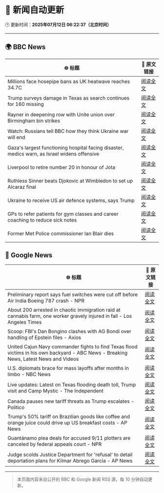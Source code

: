 # 🧠 新闻自动更新

🕒 更新时间：**2025年07月12日 06:22:37（北京时间）**

---

## 🌍 BBC News

| 🌐 标题 | 🔗 原文链接 |
|--------|-------------|
| Millions face hosepipe bans as UK heatwave reaches 34.7C | [阅读全文](https://www.bbc.com/news/articles/crmv8x74ky9o) |
| Trump surveys damage in Texas as search continues for 160 missing | [阅读全文](https://www.bbc.com/news/articles/cr5vlp0pmdzo) |
| Rayner in deepening row with Unite union over Birmingham bin strikes | [阅读全文](https://www.bbc.com/news/articles/cx24de0d9rdo) |
| Watch: Russians tell BBC how they think Ukraine war will end | [阅读全文](https://www.bbc.com/news/videos/c1wp55wqq0lo) |
| Gaza's largest functioning hospital facing disaster, medics warn, as Israel widens offensive | [阅读全文](https://www.bbc.com/news/articles/cdx5zeywgrgo) |
| Liverpool to retire number 20 in honour of Jota | [阅读全文](https://www.bbc.com/sport/football/articles/cpqnwpxle79o) |
| Ruthless Sinner beats Djokovic at Wimbledon to set up Alcaraz final | [阅读全文](https://www.bbc.com/sport/tennis/articles/ckg52kr13ggo) |
| Ukraine to receive US air defence systems, says Trump | [阅读全文](https://www.bbc.com/news/articles/crl04200dp4o) |
| GPs to refer patients for gym classes and career coaching to reduce sick notes | [阅读全文](https://www.bbc.com/news/articles/cwyx880d1w8o) |
| Former Met Police commissioner Ian Blair dies | [阅读全文](https://www.bbc.com/news/articles/cj61d0rd9gjo) |

## 📰 Google News

| 🌐 标题 | 🔗 原文链接 |
|--------|-------------|
| Preliminary report says fuel switches were cut off before Air India Boeing 787 crash - NPR | [阅读全文](https://news.google.com/rss/articles/CBMihAFBVV95cUxNN25NakFib3VpZFJsUndMUnNsbGpQRVF1Ti1YeVF4SlZFR2Z3VzV2bS0wbm5MNVJkemJwX2pHNXItRjFoc2lyMDFlb29FSW8xU19XNnNXT3lEYVZxZi1BalFJM1NJWW1YRUpjU29Rd2V3YVZ5UWdIWlRrS2thVVdFd3VMWWs?oc=5) |
| About 200 arrested in chaotic immigration raid at cannabis farm, one worker gravely injured in fall - Los Angeles Times | [阅读全文](https://news.google.com/rss/articles/CBMinwFBVV95cUxNVl9CWGpfRHFiVURlRi1nZ3R0QWh3OENKM0s2NkVhdDcxX3Z5YXpGRUo2Ni1YbGdTb2Q4ZXZEZmxNZndmVm51M2VkWFdzSHNnYjVXeFNwTzZ4WjdZemVGSE5vcmM1VC1xUG9zNXRQb20zVVQ2Qm0xSjdjNUNPZWhENVJUX2FnLWRadWVBOWNmaDJvWkRBdThITXRKRzltSm8?oc=5) |
| Scoop: FBI's Dan Bongino clashes with AG Bondi over handling of Epstein files - Axios | [阅读全文](https://news.google.com/rss/articles/CBMif0FVX3lxTE5RNlllS2NNeTZMZTlGZjcxT0M2a2pxZlYyTjBYd2lEVzFvVzlfMXctLXVoX0xIR0p0RnFwVEh5c3Z3X0lZOXV1NDg2RndyZWJlZ1JaUHhjVEloMHhMLVBDakFWay1CU3RIMWJwMzhNdFVfMGRoTzgybEdfR0xFSjQ?oc=5) |
| United Cajun Navy commander fights to find Texas flood victims in his own backyard - ABC News - Breaking News, Latest News and Videos | [阅读全文](https://news.google.com/rss/articles/CBMinwFBVV95cUxNN2NuSDRVRERtT19xNGc0cVhlWVpGZ0NianFkLTM3dGxHak9LdjdXTU9nb0hVb2ZaWWlxQ3Q4N2xocXJPNGxlcWNxMGlsLWpVbXhPUFdPMnJzOWZOQXQyREo4ZXNyc0pCOVRIVUNYT0xpOXRKYWZ3X0xFck9UQmIySDZldjQ1TUlTalpGSDFuN1RsTGpUQW1UcTBGdWtlYVHSAaQBQVVfeXFMUEIyMms1RHZ0YzVCNmg1RjZiU05Qd3BZaXJpN3NpOUtDYjNyb09sN05SS0NQNGN4Nm51SXBwMWc5NlJFdG0xam16VkFiZU85ZjBET3ZQYnhZdC01cUdpSnlKLUx3S000aXBNbkJ5Q19mY2RXZzJDRUk2bER2WmhBWkM0TXNZZHlKU3pKQVBVeVU4ZTEyajhkbW9GdG5iZmNXb1lsUXM?oc=5) |
| U.S. diplomats brace for mass layoffs after months in limbo - NBC News | [阅读全文](https://news.google.com/rss/articles/CBMipwFBVV95cUxOM3dtcDNtLTVoUUlYNXNtaWVNNjhzdXpzbkZDY1dwZ1cyQmxTQU0zV2d0UUp6Tl85V09JeXdEUVZKbzZLTGxvTGZaX2JPWjZyLWE5aEpITzBYSVpBSUR5V3A3M2YyYkY3RjJ2c0xGUS05dE4td2s5WU8tbmVSUmJDUWZJRTVHTXN4N3B2cU9Vc3k3RnNQTFlhLW5CaVdKUkszR01QNUFrSdIBVkFVX3lxTE5aYzJoNjBXZXc1aDI4ODRHeURaV3lDc1ZBb0pBQkE3Ny1wUWZuYmlVcVkyQ0RvVDJWck5Nd1AwTHM4WDRoWHVLQnJvUU5vRGN3Vm5GNXJB?oc=5) |
| Live updates: Latest on Texas flooding death toll, Trump visit and Camp Mystic - The Independent | [阅读全文](https://news.google.com/rss/articles/CBMiqwFBVV95cUxOWUI2NF93aDVCYnRRMjZ0N0d4X0p0eHZsbmc1LTF4N1Q1LWhrT2UtNm1ZWUYxQ21zZkFoN01FYzB3d2ZzY3pqcy1YTFFvcEtiazNMb2pSSl9HNzFDMWIwR3hicTlNYW9mWElBZ3R5c0FNZXhmbHlMdHQtMUJYWlhPWW5pNUllbGRDem1jVjY3V0dQamxDZXFsYnhjcHJfbWNRNzRXUU56RlQ0RGM?oc=5) |
| Canada pauses new tariff threats as Trump escalates - Politico | [阅读全文](https://news.google.com/rss/articles/CBMiqAFBVV95cUxNQ3Flc3ppMUlkQlpKWmstbGJGbjlMSmRRQ2o5QXlaN2U2bUEwMGxfbFRjZVYybGJLOC1zWllvMHpGM0xjbHhnbEt6WThyaTI4aWRoU2RKbmRwVVh4R01DNnc3WW1NTjJHV1BDX1BLcDg5cl84ZnpPVERJeUV6NEJwMzV5NnhyVzQ4TW1Wa0RMMFU0VDRsMVNydmYtQ1o5MWZOYlJhWXowTVU?oc=5) |
| Trump's 50% tariff on Brazilian goods like coffee and orange juice could drive up US breakfast costs - AP News | [阅读全文](https://news.google.com/rss/articles/CBMiogFBVV95cUxNMXB3ZEVrQThmTEJDc3Bwa241MkFXV1NzNWJybXpmbHVGa1NsQ1ZNLUs3Z3ZsaGFXV2poTG1ya25WdlhCcXRja1Q5TUl5aUNoQ0ZfZlJsd0wyZl9tZUtyV1AwWXB0UmFocmZIY1JTd2FRUGJBanlOZS1HbW1SQ29udGhqMm1GSU1LdEh3UURoYzMxdndtTG5WZDZ3aGcxOExzVkE?oc=5) |
| Guantánamo plea deals for accused 9/11 plotters are canceled by federal appeals court - NPR | [阅读全文](https://news.google.com/rss/articles/CBMiiwFBVV95cUxPRGtYeXdVS0JISzZZUFZYTFU2UUFPWWNTazJIbHRFNmRrY3ZmbXlWOXpXUjJqTFM2SzlvZzZ5OUlaWUZXblVfMThKeDd4cG9uVVloSkU4cXM4UWVIM1pVTDlkOEFLVFpta1F6RVM2UmhYMGpLb0h5UnYtTkFMbTBEMXZlVUFucGlZbTNr?oc=5) |
| Judge scolds Justice Department for 'refusal' to detail deportation plans for Kilmar Abrego Garcia - AP News | [阅读全文](https://news.google.com/rss/articles/CBMisAFBVV95cUxNc1FPNVluT3FXbjdzSU5qalVQdnJFNUpIMTFfbE90ZTV4UWFuTExnWjF6ZWhodWRDTHFKQzVhdmVUdTBudGxKTU1jNmV5RU9UVFIwWGFRTmNhM0Y2djE4TFh4eUdQckhUUWtYWkNIWDhmZUtFUUp0M05fYVV1WERsT05PVWpxV1RSem9DbFNQejN2MzdiX21WWE5zd0NGTVVvcEtOZnN2Rkdnb3l3MFZJUA?oc=5) |

---
> 本页面内容来自公开的 BBC 和 Google 新闻 RSS 源，每 10 分钟自动更新。